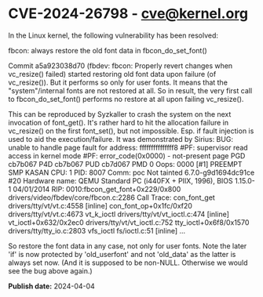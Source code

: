 # CVE-2024-26798 - cve@kernel.org

In the Linux kernel, the following vulnerability has been resolved:

fbcon: always restore the old font data in fbcon_do_set_font()

Commit a5a923038d70 (fbdev: fbcon: Properly revert changes when
vc_resize() failed) started restoring old font data upon failure (of
vc_resize()). But it performs so only for user fonts. It means that the
"system"/internal fonts are not restored at all. So in result, the very
first call to fbcon_do_set_font() performs no restore at all upon
failing vc_resize().

This can be reproduced by Syzkaller to crash the system on the next
invocation of font_get(). It's rather hard to hit the allocation failure
in vc_resize() on the first font_set(), but not impossible. Esp. if
fault injection is used to aid the execution/failure. It was
demonstrated by Sirius:
  BUG: unable to handle page fault for address: fffffffffffffff8
  #PF: supervisor read access in kernel mode
  #PF: error_code(0x0000) - not-present page
  PGD cb7b067 P4D cb7b067 PUD cb7d067 PMD 0
  Oops: 0000 [#1] PREEMPT SMP KASAN
  CPU: 1 PID: 8007 Comm: poc Not tainted 6.7.0-g9d1694dc91ce #20
  Hardware name: QEMU Standard PC (i440FX + PIIX, 1996), BIOS 1.15.0-1 04/01/2014
  RIP: 0010:fbcon_get_font+0x229/0x800 drivers/video/fbdev/core/fbcon.c:2286
  Call Trace:
   <TASK>
   con_font_get drivers/tty/vt/vt.c:4558 [inline]
   con_font_op+0x1fc/0xf20 drivers/tty/vt/vt.c:4673
   vt_k_ioctl drivers/tty/vt/vt_ioctl.c:474 [inline]
   vt_ioctl+0x632/0x2ec0 drivers/tty/vt/vt_ioctl.c:752
   tty_ioctl+0x6f8/0x1570 drivers/tty/tty_io.c:2803
   vfs_ioctl fs/ioctl.c:51 [inline]
  ...

So restore the font data in any case, not only for user fonts. Note the
later 'if' is now protected by 'old_userfont' and not 'old_data' as the
latter is always set now. (And it is supposed to be non-NULL. Otherwise
we would see the bug above again.)

**Publish date:** 2024-04-04
